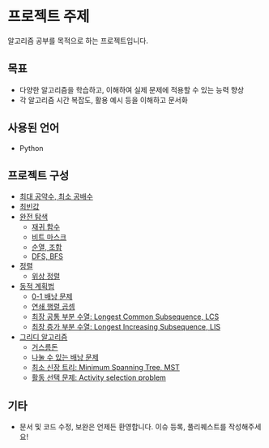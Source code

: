 # 프로젝트 주제

알고리즘 공부를 목적으로 하는 프로젝트입니다.

## 목표

- 다양한 알고리즘을 학습하고, 이해하여 실제 문제에 적용할 수 있는 능력 향상
- 각 알고리즘 시간 복잡도, 활용 예시 등을 이해하고 문서화

## 사용된 언어

- Python

## 프로젝트 구성

- [최대 공약수, 최소 공배수](https://github.com/haeseong123/algorithm/blob/main/gcd_lcm/gcd_lcm.md)
- [최빈값](https://github.com/haeseong123/algorithm/blob/main/mode/mode.md)
- [완전 탐색](https://github.com/haeseong123/algorithm/blob/main/brute_force/brute_force.md)
    - [재귀 함수](https://github.com/haeseong123/algorithm/blob/main/brute_force/recursive/recursive.md)
    - [비트 마스크](https://github.com/haeseong123/algorithm/blob/main/brute_force/bitmask/bitmask.md)
    - [순열, 조합](https://github.com/haeseong123/algorithm/blob/main/brute_force/perm_comb/perm_comb.md)
    - [DFS, BFS](https://github.com/haeseong123/algorithm/blob/main/brute_force/dfs_bfs/dfs_bfs.md)
- [정렬](https://github.com/haeseong123/algorithm/blob/main/sorting/sorting.md)
    - [위상 정렬](https://github.com/haeseong123/algorithm/blob/main/sorting/topological_sorting/topological_sorting.md)
- [동적 계획법](https://github.com/haeseong123/algorithm/blob/main/dp/dp.md)
    - [0-1 배낭 문제](https://github.com/haeseong123/algorithm/blob/main/dp/01_knapsack/01_knapsack.md)
    - [연쇄 행렬 곱셈](https://github.com/haeseong123/algorithm/blob/main/dp/chained_matrix_multiplication/chained_matrix_multiplication.md)
    - [최장 공통 부분 수열: Longest Common Subsequence, LCS](https://github.com/haeseong123/algorithm/blob/main/dp/lcs/lcs.md)
    - [최장 증가 부분 수열: Longest Increasing Subsequence, LIS](https://github.com/haeseong123/algorithm/blob/main/dp/lis/lis.md)
- [그리디 알고리즘](https://github.com/haeseong123/algorithm/blob/main/greedy/greedy.md)
    - [거스름돈](https://github.com/haeseong123/algorithm/blob/main/greedy/change_making/change_making.md)
    - [나눌 수 있는 배낭 문제](https://github.com/haeseong123/algorithm/blob/main/greedy/fractional_knapsack/fractional_knapsack.md)
    - [최소 신장 트리: Minimum Spanning Tree, MST](https://github.com/haeseong123/algorithm/blob/main/greedy/minimum_spanning_tree/minimum_spanning_tree.md)
    - [활동 선택 문제: Activity selection problem](https://github.com/haeseong123/algorithm/blob/main/greedy/activity_selection/activity_selection.md)

## 기타

- 문서 및 코드 수정, 보완은 언제든 환영합니다. 이슈 등록, 풀리퀘스트를 작성해주세요!